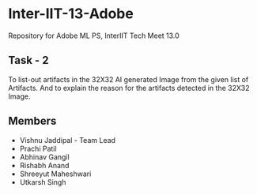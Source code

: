 # Inter-IIT-13-Adobe
Repository for Adobe ML PS, InterIIT Tech Meet 13.0





## Task - 2 
To list-out artifacts in the 32X32 AI generated Image from the given list of Artifacts. And to explain the reason for the artifacts detected in the 32X32 Image.


## Members
* Vishnu  Jaddipal - Team Lead
* Prachi Patil
* Abhinav Gangil
* Rishabh Anand
* Shreeyut Maheshwari
* Utkarsh Singh
